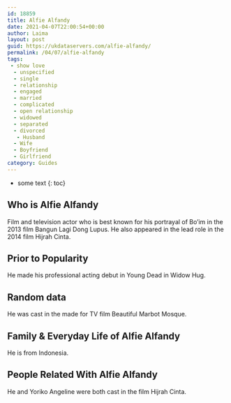 ```yaml
---
id: 18859
title: Alfie Alfandy
date: 2021-04-07T22:00:54+00:00
author: Laima
layout: post
guid: https://ukdataservers.com/alfie-alfandy/
permalink: /04/07/alfie-alfandy
tags:
 - show love
  - unspecified
  - single
  - relationship
  - engaged
  - married
  - complicated
  - open relationship
  - widowed
  - separated
  - divorced
   - Husband
  - Wife
  - Boyfriend
  - Girlfriend
category: Guides
---
```


* some text
{: toc}


## Who is Alfie Alfandy
                  
                  
                  
Film and television actor who is best known for his portrayal of Bo&#8217;im in the 2013 film Bangun Lagi Dong Lupus. He also appeared in the lead role in the 2014 film Hijrah Cinta.
                  
              
            
              
            
                
                
                
## Prior to Popularity
                  
                  
                  
He made his professional acting debut in Young Dead in Widow Hug.
                  
              
            
              
            
                
                
                
## Random data
                  
                  
                  
He was cast in the made for TV film Beautiful Marbot Mosque.
                  
              
            
              
            
                
                
                
## Family & Everyday Life of Alfie Alfandy
                  
                  
                  
He is from Indonesia.
                  
              
            
              
            
                
                
                
## People Related With Alfie Alfandy
                  
                  
                  
He and Yoriko Angeline were both cast in the film Hijrah Cinta. 
                  
              
            
              
            
                
              
            
              
              
            
            
              
            
          
          
          